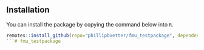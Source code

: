 ## Installation

You can install the package by copying the command below into `R`.
``` r
remotes::install_github(repo="phillipbvetter/fmu_testpackage", dependencies=TRUE)
```# fmu_testpackage
